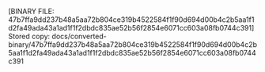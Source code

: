 [BINARY FILE: 47b7ffa9dd237b48a5aa72b804ce319b4522584f1f90d694d00b4c2b5aa1f1d2fa49ada43a1ad1f1f2dbdc835ae52b56f2854e6071cc603a08fb0744c391]
Stored copy: docs/converted-binary/47b7ffa9dd237b48a5aa72b804ce319b4522584f1f90d694d00b4c2b5aa1f1d2fa49ada43a1ad1f1f2dbdc835ae52b56f2854e6071cc603a08fb0744c391
